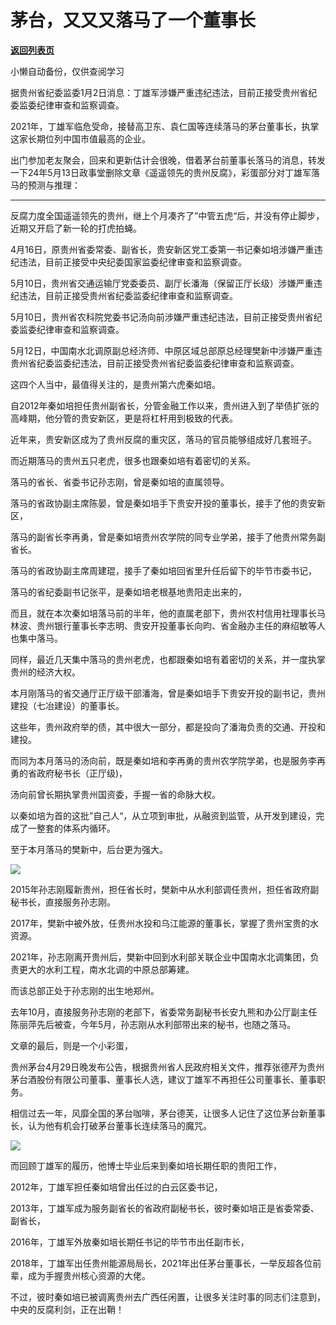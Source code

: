 # 茅台，又又又落马了一个董事长

[**返回列表页**](/gzh/政事堂2019)

小懒自动备份，仅供查阅学习

据贵州省纪委监委1月2日消息：丁雄军涉嫌严重违纪违法，目前正接受贵州省纪委监委纪律审查和监察调查。

2021年，丁雄军临危受命，接替高卫东、袁仁国等连续落马的茅台董事长，执掌这家长期位列中国市值最高的企业。

出门参加老友聚会，回来和更新估计会很晚，借着茅台前董事长落马的消息，转发一下24年5月13日政事堂删除文章《遥遥领先的贵州反腐》，彩蛋部分对丁雄军落马的预测与推理：  

* * *

  

反腐力度全国遥遥领先的贵州，继上个月凑齐了”中管五虎“后，并没有停止脚步，近期又开启了新一轮的打虎拍蝇。

4月16日，原贵州省委常委、副省长，贵安新区党工委第一书记秦如培涉嫌严重违纪违法，目前正接受中央纪委国家监委纪律审查和监察调查。

5月10日，贵州省交通运输厅党委委员、副厅长潘海（保留正厅长级）涉嫌严重违纪违法，目前正接受贵州省纪委监委纪律审查和监察调查。

5月10日，贵州省农科院党委书记汤向前涉嫌严重违纪违法，目前正接受贵州省纪委监委纪律审查和监察调查。

5月12日，中国南水北调原副总经济师、中原区域总部原总经理樊新中涉嫌严重违贵州省纪委监委纪违法，目前正接受贵州省纪委监委纪律审查和监察调查。

这四个人当中，最值得关注的，是贵州第六虎秦如培。  

自2012年秦如培担任贵州副省长，分管金融工作以来，贵州进入到了举债扩张的高峰期，他分管的贵安新区，更是将杠杆用到极致的代表。

近年来，贵安新区成为了贵州反腐的重灾区，落马的官员能够组成好几套班子。  

而近期落马的贵州五只老虎，很多也跟秦如培有着密切的关系。  

落马的省长、省委书记孙志刚，曾是秦如培的直属领导。

落马的省政协副主席陈晏，曾是秦如培手下贵安开投的董事长，接手了他的贵安新区，

落马的副省长李再勇，曾是秦如培贵州农学院的同专业学弟，接手了他贵州常务副省长。

落马的省政协副主席周建琨，接手了秦如培回省里升任后留下的毕节市委书记，

落马的省纪委副书记张平，是秦如培老根基地贵阳走出来的，

而且，就在本次秦如培落马前的半年，他的直属老部下，贵州农村信用社理事长马林波、贵州银行董事长李志明、贵安开投董事长向昀、省金融办主任的麻绍敏等人也集中落马。

同样，最近几天集中落马的贵州老虎，也都跟秦如培有着密切的关系，并一度执掌贵州的经济大权。  

本月刚落马的省交通厅正厅级干部潘海，曾是秦如培手下贵安开投的副书记，贵州建投（七冶建设）的董事长。

这些年，贵州政府举的债，其中很大一部分，都是投向了潘海负责的交通、开投和建投。

而同为本月落马的汤向前，既是秦如培和李再勇的贵州农学院学弟，也是服务李再勇的省政府秘书长（正厅级)，

汤向前曾长期执掌贵州国资委，手握一省的命脉大权。

以秦如培为首的这批”自己人“，从立项到审批，从融资到监管，从开发到建设，完成了一整套的体系内循环。

至于本月落马的樊新中，后台更为强大。

![](https://mmbiz.qpic.cn/mmbiz_jpg/rxhS23yu8cNkicIODwtVKh5zgEnmsJfKmiaKVQk2qic13Wef5vIWibqBqOOB8VYiaQYFTmslp9Xh2m9OIzOn4pUvfBw/640?wx_fmt=jpeg&from;=appmsg)

2015年孙志刚履新贵州，担任省长时，樊新中从水利部调任贵州，担任省政府副秘书长，直接服务孙志刚。

2017年，樊新中被外放，任贵州水投和乌江能源的董事长，掌握了贵州宝贵的水资源。  

2021年，孙志刚离开贵州后，樊新中回到水利部关联企业中国南水北调集团，负责更大的水利工程，南水北调的中原总部筹建。

而该总部正处于孙志刚的出生地郑州。  

去年10月，直接服务孙志刚的老部下，省委常务副秘书长安九熊和办公厅副主任陈丽萍先后被查，今年5月，孙志刚从水利部带出来的秘书，也随之落马。

文章的最后，则是一个小彩蛋，

贵州茅台4月29日晚发布公告，根据贵州省人民政府相关文件，推荐张德芹为贵州茅台酒股份有限公司董事、董事长人选，建议丁雄军不再担任公司董事长、董事职务。

相信过去一年，风靡全国的茅台咖啡，茅台德芙，让很多人记住了这位茅台新董事长，认为他有机会打破茅台董事长连续落马的魔咒。

![](https://mmbiz.qpic.cn/mmbiz_jpg/rxhS23yu8cNkicIODwtVKh5zgEnmsJfKmSaHQuCxcLTP8E5ZrQRribOv2aRFaobtub2UjKiaKe3URMAiczjmT6WvRQ/640?wx_fmt=jpeg&from;=appmsg)

而回顾丁雄军的履历，他博士毕业后来到秦如培长期任职的贵阳工作，  

2012年，丁雄军担任秦如培曾出任过的白云区委书记，

2013年，丁雄军成为服务副省长的省政府副秘书长，彼时秦如培正是省委常委、副省长，

2016年，丁雄军外放秦如培长期任书记的毕节市出任副市长，

2018年，丁雄军出任贵州能源局局长，2021年出任茅台董事长，一举反超各位前辈，成为手握贵州核心资源的大佬。

不过，彼时秦如培已被调离贵州去广西任闲置，让很多关注时事的同志们注意到，中央的反腐利剑，正在出鞘！

